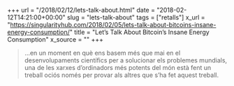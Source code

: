 +++
url = "/2018/02/12/lets-talk-about.html"
date = "2018-02-12T14:21:00+00:00"
slug = "lets-talk-about"
tags = ["retalls"]
x_url = "https://singularityhub.com/2018/02/05/lets-talk-about-bitcoins-insane-energy-consumption/"
title = "Let’s Talk About Bitcoin’s Insane Energy Consumption"
x_source = ""
+++


> …en un moment en què ens basem més que mai en el desenvolupaments científics per a solucionar els problemes mundials, una de les xarxes d’ordinadors més potents del món està fent un treball ociós només per provar als altres que s’ha fet aquest treball.

